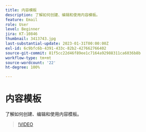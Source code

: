 ```yaml
---
title: 内容模板
description: 了解如何创建、编辑和使用内容模板。
feature: Email
role: User
level: Beginner
jira: KT-10846
thumbnail: 3413743.jpg
last-substantial-update: 2023-01-31T00:00:00Z
exl-id: 6c9bfc6b-4391-433c-82b2-427662766402
source-git-commit: 81f5cc22d46f89ee1c7164a92988311ca6036b8b
workflow-type: tm+mt
source-wordcount: '22'
ht-degree: 100%

---
```


# 内容模板

了解如何创建、编辑和使用内容模板。

>[!VIDEO](https://video.tv.adobe.com/v/3413743?quality=12&learn=on)
